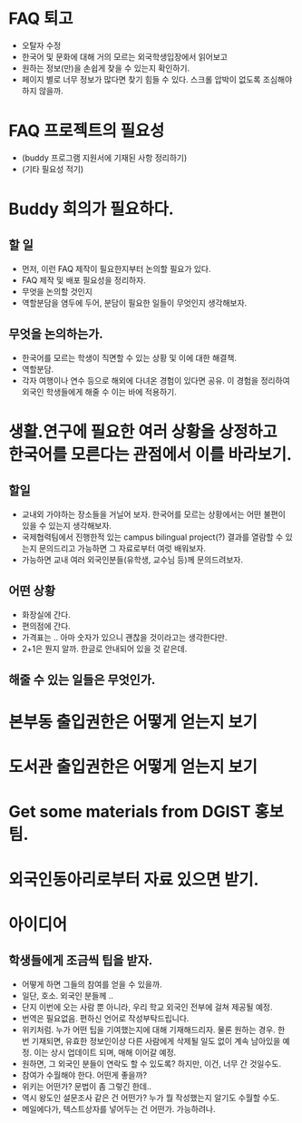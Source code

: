 # FAQ 퇴고
- 오탈자 수정
- 한국어 및 문화에 대해 거의 모르는 외국학생입장에서 읽어보고 
- 원하는 정보(만)을 손쉽게 찾을 수 있는지 확인하기.
 - 페이지 별로 너무 정보가 많다면 찾기 힘들 수 있다. 스크롤 압박이 없도록 조심해야 하지 않을까.

# FAQ 프로젝트의 필요성
- (buddy 프로그램 지원서에 기재된 사항 정리하기)
- (기타 필요성 적기)

# Buddy 회의가 필요하다.
## 할 일
- 먼저, 이런 FAQ 제작이 필요한지부터 논의할 필요가 있다.
 - FAQ 제작 및 배포 필요성을 정리하자.
- 무엇을 논의할 것인지 
- 역할분담을 염두에 두어, 분담이 필요한 일들이 무엇인지 생각해보자.
## 무엇을 논의하는가.
- 한국어를 모르는 학생이 직면할 수 있는 상황 및 이에 대한 해결책.
- 역할분담.
- 각자 여행이나 연수 등으로 해외에 다녀온 경험이 있다면 공유. 이 경험을 정리하여 외국인 학생들에게 해줄 수 이는 바에 적용하기.

# 생활.연구에 필요한 여러 상황을 상정하고 한국어를 모른다는 관점에서 이를 바라보기.
## 할일
- 교내외 가야하는 장소들을 거닐어 보자. 한국어를 모르는 상황에서는 어떤 불편이 있을 수 있는지 생각해보자.
- 국제협력팀에서 진행한적 있는 campus bilingual project(?) 결과를 열람할 수 있는지 문의드리고 가능하면 그 자료로부터 여럿 배워보자.
- 가능하면 교내 여러 외국인분들(유학생, 교수님 등)께 문의드려보자.
## 어떤 상황
- 화장실에 간다.
- 편의점에 간다.
 - 가격표는 .. 아마 숫자가 있으니 괜찮을 것이라고는 생각한다만.
 - 2+1은 뭔지 알까. 한글로 안내되어 있을 것 같은데.
## 해줄 수 있는 일들은 무엇인가.

# 본부동 출입권한은 어떻게 얻는지 보기
# 도서관 출입권한은 어떻게 얻는지 보기

# Get some materials from DGIST 홍보팀.

# 외국인동아리로부터 자료 있으면 받기.


# 아이디어
## 학생들에게 조금씩 팁을 받자.
- 어떻게 하면 그들의 참여를 얻을 수 있을까.
 - 일단, 호소. 외국인 분들께 .. 
 - 단지 이번에 오는 사람 뿐 아니라, 우리 학교 외국인 전부에 걸쳐 제공될 예정.
 - 번역은 필요없음. 편하신 언어로 작성부탁드립니다.
 - 위키처럼. 누가 어떤 팁을 기여했는지에 대해 기재해드리자. 물론 원하는 경우. 한 번 기재되면, 유효한 정보인이상 다른 사람에게 삭제될 일도 없이 계속 남아있을 예정. 이는 상시 업데이트 되며, 매해 이어갈 예정.
 - 원하면, 그 외국인 분들이 연락도 할 수 있도록? 하지만, 이건, 너무 간 것일수도.
- 참여가 수월해야 한다. 어떤게 좋을까?
 - 위키는 어떤가? 문법이 좀 그렇긴 한데..
 - 역시 왕도인 설문조사 같은 건 어떤가? 누가 뭘 작성했는지 알기도 수월할 수도.
 - 메일에다가, 텍스트상자를 넣어두는 건 어떤가. 가능하려나.



